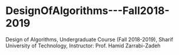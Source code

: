 # DesignOfAlgorithms---Fall2018-2019
Design of Algorithms, Undergraduate Course (Fall 2018-2019), Sharif University of Technology, Instructor: Prof. Hamid Zarrabi-Zadeh
